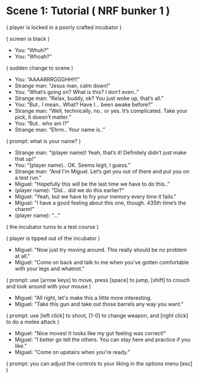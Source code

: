 Scene 1: Tutorial ( NRF bunker 1 )
=====

( player is locked in a poorly crafted incubator )

( screen is black )

- You: “Whuh?”
- You: “Whoah?”

( sudden change to scene )

- You: “AAAARRRGGGHH!!!”
- Strange man: "Jesus man, calm down!”
- You: “What’s going on? What is this? I don’t even..”
- Strange man: “Relax, buddy, ok? You just woke up, that’s all.”
- You: “But.. I mean.. What? Have I... been awake before?”
- Strange man: “Well, technically, no.. or yes. It’s complicated. Take your pick, it doesn’t matter.”
- You: “But.. who am I?”
- Strange man: “Ehrm.. Your name is..”

( prompt: what is your name? )

- Strange man: “(player name)! Yeah, that’s it! Definitely didn’t just make that up!”
- You: “(player name).. OK. Seems legit, I guess.”
- Strange man: “And I'm Miguel. Let’s get you out of there and put you on a test run."
- Miguel: "Hopefully this will be the last time we have to do this..”
- (player name): "Did... did we do this earlier?”
- Miguel: “Yeah, but we have to fry your memory every time it fails."
- Miguel: "I have a good feeling about this one, though. 435th time’s the charm!”
- (player name): “...”

( the incubator turns to a test course )

( player is tipped out of the incubator )

- Miguel: "Now just try moving around. This really should be no problem at all."
- Miguel: "Come on back and talk to me when you've gotten comfortable with your legs and whatnot."

( prompt: use [arrow keys] to move, press [space] to jump, [shift] to crouch and look around with your mouse )

- Miguel: "All right, let's make this a little more interesting.
- Miguel: "Take this gun and take out those barrels any way you want."

( prompt: use [left click] to shoot, [1-0] to change weapon, and [right click] to do a melee attack )

- Miguel: "Nice moves! It looks like my gut feeling was correct!"
- Miguel: "I better go tell the others. You can stay here and practice if you like."
- Miguel: "Come on upstairs when you're ready."

( prompt: you can adjust the controls to your liking in the options menu [esc] )
